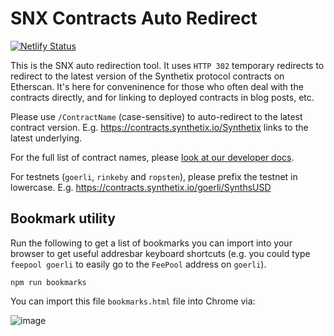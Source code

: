 # SNX Contracts Auto Redirect

[![Netlify Status](https://api.netlify.com/api/v1/badges/aa988a7b-353d-4f71-93c4-037df373d314/deploy-status)](https://app.netlify.com/sites/contract-linker/deploys)

This is the SNX auto redirection tool. It uses `HTTP 302` temporary redirects to redirect to the latest version of the Synthetix protocol contracts on Etherscan. It's here for conveninence for those who often deal with the contracts directly, and for linking to deployed contracts in blog posts, etc.

Please use `/ContractName` (case-sensitive) to auto-redirect to the latest contract version. E.g. https://contracts.synthetix.io/Synthetix links to the latest underlying.

For the full list of contract names, please [look at our developer docs](https://developer.synthetix.io/api/docs/deployed-contracts.html).

For testnets (`goerli`, `rinkeby` and `ropsten`), please prefix the testnet in lowercase. E.g. https://contracts.synthetix.io/goerli/SynthsUSD

## Bookmark utility

Run the following to get a list of bookmarks you can import into your browser to get useful addresbar keyboard shortcuts (e.g. you could type `feepool goerli` to easily go to the `FeePool` address on `goerli`).

`npm run bookmarks`

You can import this file `bookmarks.html` file into Chrome via:

![image](https://user-images.githubusercontent.com/799038/68231553-4acd7900-ffc9-11e9-9d86-9a8abb1d179a.png)

